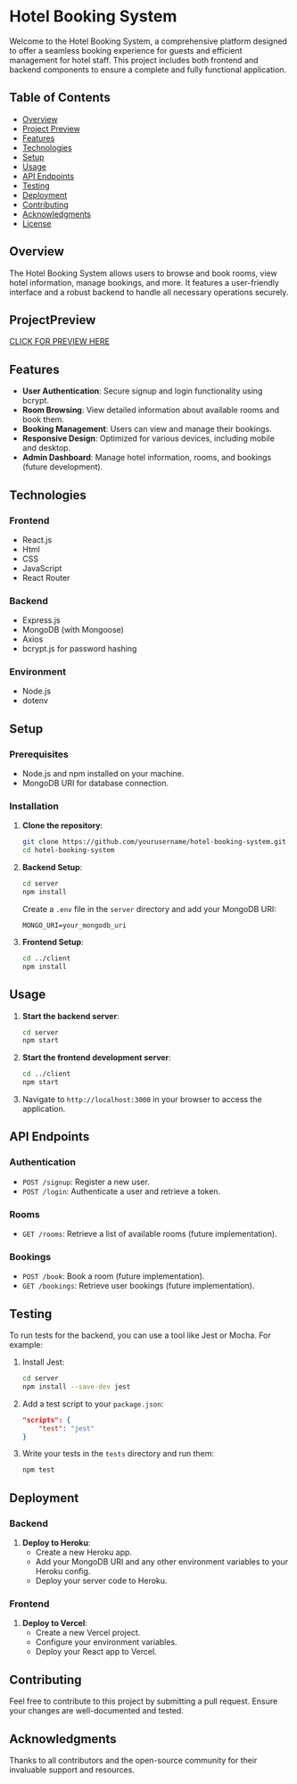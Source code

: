 # Hotel Booking System

Welcome to the Hotel Booking System, a comprehensive platform designed to offer a seamless booking experience for guests and efficient management for hotel staff. This project includes both frontend and backend components to ensure a complete and fully functional application.

## Table of Contents
- [Overview](#overview)
- [Project Preview](#ProjectPreview)
- [Features](#features)
- [Technologies](#technologies)
- [Setup](#setup)
- [Usage](#usage)
- [API Endpoints](#api-endpoints)
- [Testing](#testing)
- [Deployment](#deployment)
- [Contributing](#contributing)
- [Acknowledgments](#acknowledgments)
- [License](#license)

## Overview
The Hotel Booking System allows users to browse and book rooms, view hotel information, manage bookings, and more. It features a user-friendly interface and a robust backend to handle all necessary operations securely.

## ProjectPreview

[CLICK FOR PREVIEW HERE](https://hotel-website-sage-five.vercel.app/)


## Features
- **User Authentication**: Secure signup and login functionality using bcrypt.
- **Room Browsing**: View detailed information about available rooms and book them.
- **Booking Management**: Users can view and manage their bookings.
- **Responsive Design**: Optimized for various devices, including mobile and desktop.
- **Admin Dashboard**: Manage hotel information, rooms, and bookings (future development).

## Technologies
### Frontend
- React.js
- Html
- CSS
- JavaScript
- React Router

### Backend
- Express.js
- MongoDB (with Mongoose)
- Axios
- bcrypt.js for password hashing

### Environment
- Node.js
- dotenv

## Setup
### Prerequisites
- Node.js and npm installed on your machine.
- MongoDB URI for database connection.

### Installation
1. **Clone the repository**:
    ```bash
    git clone https://github.com/yourusername/hotel-booking-system.git
    cd hotel-booking-system
    ```

2. **Backend Setup**:
    ```bash
    cd server
    npm install
    ```

    Create a `.env` file in the `server` directory and add your MongoDB URI:
    ```
    MONGO_URI=your_mongodb_uri
    ```

3. **Frontend Setup**:
    ```bash
    cd ../client
    npm install
    ```

## Usage
1. **Start the backend server**:
    ```bash
    cd server
    npm start
    ```

2. **Start the frontend development server**:
    ```bash
    cd ../client
    npm start
    ```

3. Navigate to `http://localhost:3000` in your browser to access the application.

## API Endpoints
### Authentication
- `POST /signup`: Register a new user.
- `POST /login`: Authenticate a user and retrieve a token.

### Rooms
- `GET /rooms`: Retrieve a list of available rooms (future implementation).

### Bookings
- `POST /book`: Book a room (future implementation).
- `GET /bookings`: Retrieve user bookings (future implementation).

## Testing
To run tests for the backend, you can use a tool like Jest or Mocha. For example:
1. Install Jest:
    ```bash
    cd server
    npm install --save-dev jest
    ```

2. Add a test script to your `package.json`:
    ```json
    "scripts": {
        "test": "jest"
    }
    ```

3. Write your tests in the `tests` directory and run them:
    ```bash
    npm test
    ```

## Deployment
### Backend
1. **Deploy to Heroku**:
    - Create a new Heroku app.
    - Add your MongoDB URI and any other environment variables to your Heroku config.
    - Deploy your server code to Heroku.

### Frontend
1. **Deploy to Vercel**:
    - Create a new Vercel project.
    - Configure your environment variables.
    - Deploy your React app to Vercel.

## Contributing
Feel free to contribute to this project by submitting a pull request. Ensure your changes are well-documented and tested.

## Acknowledgments
Thanks to all contributors and the open-source community for their invaluable support and resources.

